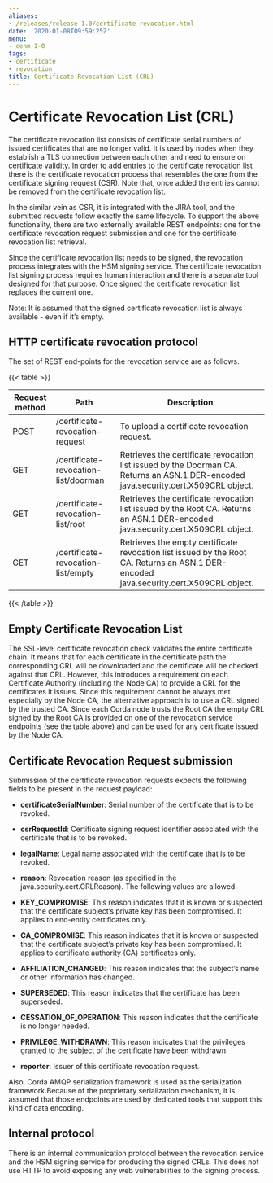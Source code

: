 ```yaml
---
aliases:
- /releases/release-1.0/certificate-revocation.html
date: '2020-01-08T09:59:25Z'
menu:
- cenm-1-0
tags:
- certificate
- revocation
title: Certificate Revocation List (CRL)
---
```



# Certificate Revocation List (CRL)

The certificate revocation list consists of certificate serial numbers of issued certificates that are no longer valid.
It is used by nodes when they establish a TLS connection between each other and need to ensure on certificate validity.
In order to add entries to the certificate revocation list there is the certificate revocation process that resembles
the one from the certificate signing request (CSR).
Note that, once added the entries cannot be removed from the certificate revocation list.

In the similar vein as CSR, it is integrated with the JIRA tool, and the submitted requests follow exactly the same lifecycle.
To support the above functionality, there are two externally available REST endpoints: one for the certificate revocation request submission and
one for the certificate revocation list retrieval.

Since the certificate revocation list needs to be signed, the revocation process integrates with the HSM signing service.
The certificate revocation list signing process requires human interaction and there is a separate tool designed for that purpose.
Once signed the certificate revocation list replaces the current one.

Note: It is assumed that the signed certificate revocation list is always available - even if it’s empty.


## HTTP certificate revocation protocol

The set of REST end-points for the revocation service are as follows.


{{< table >}}

|Request method|Path|Description|
|----------------|-----------------------------------------|----------------------------------------------------------------------------------------------------------------------------------------------|
|POST|/certificate-revocation-request|To upload a certificate revocation request.|
|GET|/certificate-revocation-list/doorman|Retrieves the certificate revocation list issued by the Doorman CA. Returns an ASN.1 DER-encoded java.security.cert.X509CRL object.|
|GET|/certificate-revocation-list/root|Retrieves the certificate revocation list issued by the Root CA. Returns an ASN.1 DER-encoded java.security.cert.X509CRL object.|
|GET|/certificate-revocation-list/empty|Retrieves the empty certificate revocation list issued by the Root CA. Returns an ASN.1 DER-encoded java.security.cert.X509CRL object.|

{{< /table >}}


## Empty Certificate Revocation List

The SSL-level certificate revocation check validates the entire certificate chain. It means that for each certificate in the
certificate path the corresponding CRL will be downloaded and the certificate will be checked against that CRL.
However, this introduces a requirement on each Certificate Authority (including the Node CA) to provide a CRL for the
certificates it issues. Since this requirement cannot be always met especially by the Node CA, the alternative approach
is to use a CRL signed by the trusted CA. Since each Corda node trusts the Root CA the empty CRL signed by the Root CA is provided
on one of the revocation service endpoints (see the table above) and can be used for any certificate issued by the Node CA.


## Certificate Revocation Request submission

Submission of the certificate revocation requests expects the following fields to be present in the request payload:


* **certificateSerialNumber**: 
Serial number of the certificate that is to be revoked.


* **csrRequestId**: 
Certificate signing request identifier associated with the certificate that is to be revoked.


* **legalName**: 
Legal name associated with the certificate that is to be revoked.


* **reason**: 
Revocation reason (as specified in the java.security.cert.CRLReason). The following values are allowed.


* **KEY_COMPROMISE**: 
This reason indicates that it is known or suspected that the certificate subject’s private key has been compromised. It applies to end-entity certificates only.


* **CA_COMPROMISE**: 
This reason indicates that it is known or suspected that the certificate subject’s private key has been compromised. It applies to certificate authority (CA) certificates only.


* **AFFILIATION_CHANGED**: 
This reason indicates that the subject’s name or other information has changed.


* **SUPERSEDED**: 
This reason indicates that the certificate has been superseded.


* **CESSATION_OF_OPERATION**: 
This reason indicates that the certificate is no longer needed.


* **PRIVILEGE_WITHDRAWN**: 
This reason indicates that the privileges granted to the subject of the certificate have been withdrawn.




* **reporter**: 
Issuer of this certificate revocation request.



Also, Corda AMQP serialization framework is used as the serialization framework.Because of the proprietary serialization mechanism, it is assumed that those endpoints are used by dedicated tools that support this kind of data encoding.


## Internal protocol

There is an internal communication protocol between the revocation service and the HSM signing service for producing the signed CRLs.
This does not use HTTP to avoid exposing any web vulnerabilities to the signing process.

